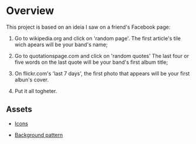 # Overview

This project is based on an ideia I saw on a friend's Facebook page:

1. Go to wikipedia.org and click on 'random page'. The first article's tile wich apears will be your band's name;

2. Go to quotationspage.com and click on 'random quotes' The last four or five words on the last quote will be your band's first album title;

3. On flickr.com's 'last 7 days', the first photo that appears will be your first albun's cover.

4. Put it all togheter.

## Assets

* [Icons](http://www.vistaicons.com/icon/i160s0/phuzion_icon_pack.htm)

* [Background pattern](http://www.dinpattern.com/)